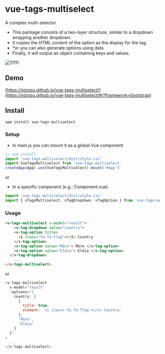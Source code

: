 # vue-tags-multiselect

A complex multi-selector.

-  This package consists of a two-layer structure, similar to a dropdown wrapping another dropdown.
- It copies the HTML content of the option as the display for the tag.
- *or you can also generate options using data
- Finally, it will output an object containing keys and values.

![11111](https://github.com/user-attachments/assets/4af25ae7-4bdd-480f-834a-06ef6e402a57)

## Demo

[https://eziopu.github.io/vue-tags-multiselect/](https://eziopu.github.io/vue-tags-multiselect/#/?framework=bootstrap)

## Install

```sh
npm install vue-tags-multiselect
```

### Setup

- In main.js you can mount it as a global Vue component

```js
// vue install
import 'vue-tags-multiselect/dist/style.css'
import VueTagsMultiselect from 'vue-tags-multiselect'
createApp(App).use(VueTagsMultiselect).mount('#app')
```

or

- In a specific component (e.g.: Component.vue)

```js
import 'vue-tags-multiselect/dist/style.css'
import { vTagsMultiselect, vTagDropdown, vTagOption } from 'vue-tags-multiselect'
```

### Usage

```html
<v-tags-multiselect v-model="result">
    <v-tag-dropdown value="country">
    <v-tag-option title>
      <i class="fa fa-flag"></i> Country
    </v-tag-option>
    <v-tag-option value="Māre"> Māre </v-tag-option>
    <v-tag-option value="Eldia"> Eldia </v-tag-option>
  </v-tag-dropdown>
    ...
</v-tags-multiselect>
```

or

```js
<v-tags-multiselect
  v-model="result"
  :options="{
    country: [
      {
        title: true,
        element: `<i class='fa fa-flag'></i> Country`
      },
      'Māre',
      'Eldia'
    ]
  }"
>
  ...
</v-tags-multiselect>
```
